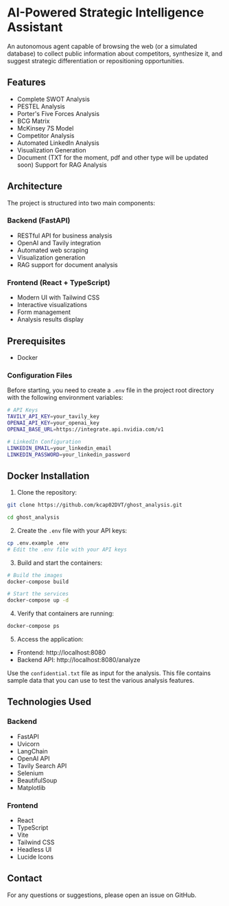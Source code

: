 # AI-Powered Strategic Intelligence Assistant

An autonomous agent capable of browsing the web (or a simulated database) to collect public information about competitors, synthesize it, and suggest strategic differentiation or repositioning opportunities.

## Features

- Complete SWOT Analysis
- PESTEL Analysis
- Porter's Five Forces Analysis
- BCG Matrix
- McKinsey 7S Model
- Competitor Analysis
- Automated LinkedIn Analysis
- Visualization Generation
- Document (TXT for the moment, pdf and other type will be updated soon) Support for RAG Analysis

## Architecture

The project is structured into two main components:

### Backend (FastAPI)
- RESTful API for business analysis
- OpenAI and Tavily integration
- Automated web scraping
- Visualization generation
- RAG support for document analysis

### Frontend (React + TypeScript)
- Modern UI with Tailwind CSS
- Interactive visualizations
- Form management
- Analysis results display

## Prerequisites

- Docker

### Configuration Files
Before starting, you need to create a `.env` file in the project root directory with the following environment variables:

```bash
# API Keys
TAVILY_API_KEY=your_tavily_key
OPENAI_API_KEY=your_openai_key
OPENAI_BASE_URL=https://integrate.api.nvidia.com/v1

# LinkedIn Configuration
LINKEDIN_EMAIL=your_linkedin_email
LINKEDIN_PASSWORD=your_linkedin_password
```

## Docker Installation

1. Clone the repository:
```bash
git clone https://github.com/kcap02DVT/ghost_analysis.git

cd ghost_analysis

```

2. Create the `.env` file with your API keys:
```bash
cp .env.example .env
# Edit the .env file with your API keys
```

3. Build and start the containers:
```bash
# Build the images
docker-compose build

# Start the services
docker-compose up -d
```

4. Verify that containers are running:
```bash
docker-compose ps
```

5. Access the application:
- Frontend: http://localhost:8080
- Backend API: http://localhost:8080/analyze

Use the `confidential.txt` file as input for the analysis. This file contains sample data that you can use to test the various analysis features.

## Technologies Used

### Backend
- FastAPI
- Uvicorn
- LangChain
- OpenAI API
- Tavily Search API
- Selenium
- BeautifulSoup
- Matplotlib

### Frontend
- React
- TypeScript
- Vite
- Tailwind CSS
- Headless UI
- Lucide Icons



## Contact

For any questions or suggestions, please open an issue on GitHub. 
